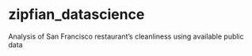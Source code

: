 zipfian_datascience
===================

Analysis of San Francisco restaurant’s cleanliness using available public data
